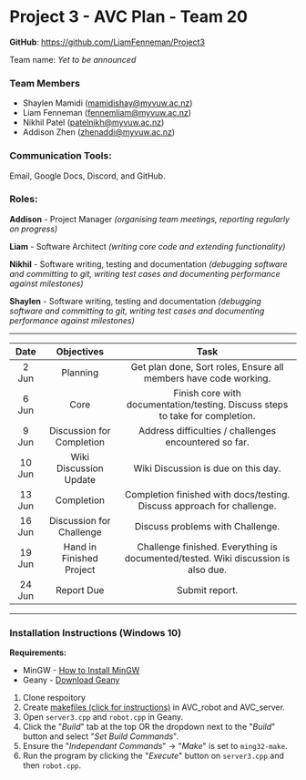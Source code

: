 # Project 3 - AVC Plan - Team 20

**GitHub**: https://github.com/LiamFenneman/Project3

Team name: *Yet to be announced*

### Team Members
- Shaylen Mamidi (mamidishay@myvuw.ac.nz)
- Liam Fenneman (fennemliam@myvuw.ac.nz)
- Nikhil Patel (patelnikh@myvuw.ac.nz)
- Addison Zhen (zhenaddi@myvuw.ac.nz)

### Communication Tools:
Email, Google Docs, Discord, and GitHub.

### Roles:
**Addison** - Project Manager *(organising team meetings, reporting regularly on progress)*

**Liam** - Software Architect *(writing core code and extending functionality)*

**Nikhil** - Software writing, testing and documentation *(debugging software and committing to
git, writing test cases and documenting performance against milestones)*

**Shaylen** - Software writing, testing and documentation *(debugging software and committing to
git, writing test cases and documenting performance against milestones)*

---


|  Date  |         Objectives        |                                        Task                                       |
|:------:|:-------------------------:|:---------------------------------------------------------------------------------:|
|  2 Jun | Planning                  | Get plan done, Sort roles, Ensure all members have code working.                  |
|  6 Jun | Core                      | Finish core with documentation/testing. Discuss steps to take for completion.     |
|  9 Jun | Discussion for Completion | Address difficulties / challenges encountered so far.                             |
| 10 Jun | Wiki Discussion Update    | Wiki Discussion is due on this day.                                               |
| 13 Jun | Completion                | Completion finished with docs/testing. Discuss approach for challenge.            |
| 16 Jun | Discussion for Challenge  | Discuss problems with Challenge.                                                  |
| 19 Jun | Hand in Finished Project  | Challenge finished. Everything is documented/tested. Wiki discussion is also due. |
| 24 Jun | Report Due                | Submit report.                                                                    |

---

### Installation Instructions (Windows 10)

**Requirements:**

- MinGW - [How to Install MinGW](http://www.codebind.com/cprogramming/install-mingw-windows-10-gcc/)
- Geany - [Download Geany](https://www.geany.org/download/releases/)

1. Clone respoitory
2. Create [makefiles (click for instructions)](https://github.com/LiamFenneman/Project3/blob/master/MAKEFILES.md) in AVC_robot and AVC_server.
3. Open `server3.cpp` and `robot.cpp` in Geany.
4. Click the "*Build*" tab at the top OR the dropdown next to the "*Build*" button and select "*Set Build Commands*".
5. Ensure the "*Independant Commands*" -> "*Make*" is set to `ming32-make`.
6. Run the program by clicking the "*Execute*" button on `server3.cpp` and then `robot.cpp`.
